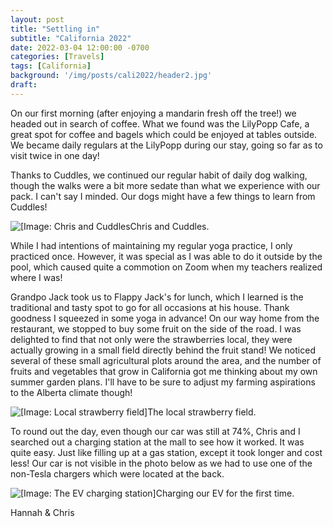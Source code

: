 ```yaml
---
layout: post
title: "Settling in"
subtitle: "California 2022"
date: 2022-03-04 12:00:00 -0700
categories: [Travels]
tags: [California]
background: '/img/posts/cali2022/header2.jpg'
draft:
---
```


On our first morning (after enjoying a mandarin fresh off the tree!) we headed out in search of coffee. What we found was the LilyPopp Cafe, a great spot for coffee and bagels which could be enjoyed at tables outside. We became daily regulars at the LilyPopp during our stay, going so far as to visit twice in one day! 

Thanks to Cuddles, we continued our regular habit of daily dog walking, though the walks were a bit more sedate than what we experience with our pack. I can't say I minded. Our dogs might have a few things to learn from Cuddles! 

<img class="img-fluid" src="{{ site.baseurl }}/img/posts/cali2022/cuddles.jpg" alt="[Image: Chris and Cuddles"><span class="caption text-muted">Chris and Cuddles.</span>

While I had intentions of maintaining my regular yoga practice, I only practiced once. However, it was special as I was able to do it outside by the pool, which caused quite a commotion on Zoom when my teachers realized where I was! 

Grandpo Jack took us to Flappy Jack's for lunch, which I learned is the traditional and tasty spot to go for all occasions at his house. Thank goodness I squeezed in some yoga in advance! On our way home from the restaurant, we stopped to buy some fruit on the side of the road. I was delighted to find that not only were the strawberries local, they were actually growing in a small field directly behind the fruit stand! We noticed several of these small agricultural plots around the area, and the number of fruits and vegetables that grow in California got me thinking about my own summer garden plans. I'll have to be sure to adjust my farming aspirations to the Alberta climate though!

<img class="img-fluid" src="{{ site.baseurl }}/img/posts/cali2022/strawbs.jpg" alt="[Image: Local strawberry field]"><span class="caption text-muted">The local strawberry field.</span>

To round out the day, even though our car was still at 74%, Chris and I searched out a charging station at the mall to see how it worked. It was quite easy. Just like filling up at a gas station, except it took longer and cost less! Our car is not visible in the photo below as we had to use one of the non-Tesla chargers which were located at the back.

<img class="img-fluid" src="{{ site.baseurl }}/img/posts/cali2022/charging-station.jpg" alt="[Image: The EV charging station]"><span class="caption text-muted">Charging our EV for the first time.</span>

Hannah & Chris